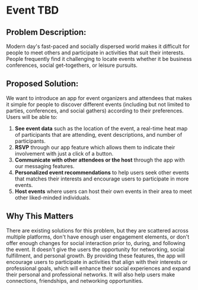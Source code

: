 # Event TBD

## Problem Description:

Modern day's fast-paced and socially dispersed world makes it difficult for people to meet others and participate in activities that suit their interests. People frequently find it challenging to locate events whether it be business conferences, social get-togethers, or leisure pursuits.

## Proposed Solution:

We want to introduce an app for event organizers and attendees that makes it simple for people to discover different events (including but not limited to parties, conferences, and social gathers) according to their preferences. Users will be able to: 

1. **See event data** such as the location of the event, a real-time heat map of participants that are attending, event descriptions, and number of participants.
2. **RSVP** through our app feature which allows them to indicate their involvement with just a click of a button.
3. **Communicate with other attendees or the host** through the app with our messaging features. 
4. **Personalized event recommendations** to help users seek other events that matches their interests and encourage users to participate in more events.
5. **Host events** where users can host their own events in their area to meet other liked-minded individuals.

## Why This Matters

There are existing solutions for this problem, but they are scattered across multiple platforms, don't have enough user engagement elements, or don't offer enough changes for social interaction prior to, during, and following the event. It doesn't give the users the opportunity for networking, social fulfillment, and personal growth. By providing these features, the app will encourage users to participate in activities that align with their interests or professional goals, which will enhance their social experiences and expand their personal and professional networks. It will also help users make connections, friendships, and networking opportunities.  